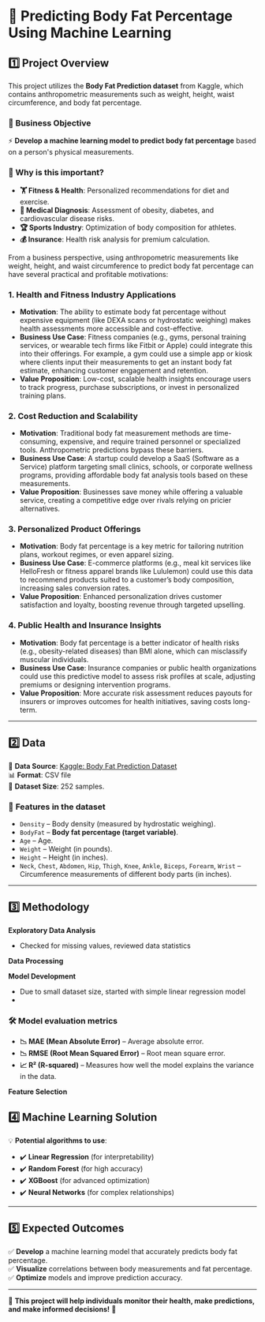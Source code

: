 # 📌 Predicting Body Fat Percentage Using Machine Learning

## 1️⃣ Project Overview
This project utilizes the **Body Fat Prediction dataset** from Kaggle, which contains anthropometric measurements such as weight, height, waist circumference, and body fat percentage.

### 🔹 Business Objective
⚡ **Develop a machine learning model to predict body fat percentage** based on a person's physical measurements.

### 📌 Why is this important?
- **🏋️ Fitness & Health**: Personalized recommendations for diet and exercise.
- **🏥 Medical Diagnosis**: Assessment of obesity, diabetes, and cardiovascular disease risks.
- **🏆 Sports Industry**: Optimization of body composition for athletes.
- **💰 Insurance**: Health risk analysis for premium calculation.

From a business perspective, using anthropometric measurements like weight, height, and waist circumference to predict body fat percentage can have several practical and profitable motivations:

### 1. Health and Fitness Industry Applications
   - **Motivation**: The ability to estimate body fat percentage without expensive equipment (like DEXA scans or hydrostatic weighing) makes health assessments more accessible and cost-effective.
   - **Business Use Case**: Fitness companies (e.g., gyms, personal training services, or wearable tech firms like Fitbit or Apple) could integrate this into their offerings. For example, a gym could use a simple app or kiosk where clients input their measurements to get an instant body fat estimate, enhancing customer engagement and retention.
   - **Value Proposition**: Low-cost, scalable health insights encourage users to track progress, purchase subscriptions, or invest in personalized training plans.

### 2. Cost Reduction and Scalability
   - **Motivation**: Traditional body fat measurement methods are time-consuming, expensive, and require trained personnel or specialized tools. Anthropometric predictions bypass these barriers.
   - **Business Use Case**: A startup could develop a SaaS (Software as a Service) platform targeting small clinics, schools, or corporate wellness programs, providing affordable body fat analysis tools based on these measurements.
   - **Value Proposition**: Businesses save money while offering a valuable service, creating a competitive edge over rivals relying on pricier alternatives.

### 3. Personalized Product Offerings
   - **Motivation**: Body fat percentage is a key metric for tailoring nutrition plans, workout regimes, or even apparel sizing.
   - **Business Use Case**: E-commerce platforms (e.g., meal kit services like HelloFresh or fitness apparel brands like Lululemon) could use this data to recommend products suited to a customer’s body composition, increasing sales conversion rates.
   - **Value Proposition**: Enhanced personalization drives customer satisfaction and loyalty, boosting revenue through targeted upselling.

### 4. Public Health and Insurance Insights
   - **Motivation**: Body fat percentage is a better indicator of health risks (e.g., obesity-related diseases) than BMI alone, which can misclassify muscular individuals.
   - **Business Use Case**: Insurance companies or public health organizations could use this predictive model to assess risk profiles at scale, adjusting premiums or designing intervention programs.
   - **Value Proposition**: More accurate risk assessment reduces payouts for insurers or improves outcomes for health initiatives, saving costs long-term.

---

## 2️⃣ Data
📂 **Data Source**: [Kaggle: Body Fat Prediction Dataset](https://www.kaggle.com/datasets/fedesoriano/body-fat-prediction-dataset)  
📊 **Format**: CSV file  
💾 **Dataset Size**: 252 samples.

### 🔢 **Features in the dataset**
- `Density` – Body density (measured by hydrostatic weighing).
- `BodyFat` – **Body fat percentage (target variable)**.
- `Age` – Age.
- `Weight` – Weight (in pounds).
- `Height` – Height (in inches).
- `Neck`, `Chest`, `Abdomen`, `Hip`, `Thigh`, `Knee`, `Ankle`, `Biceps`, `Forearm`, `Wrist` – Circumference measurements of different body parts (in inches).


--- 
## 3️⃣ Methodology 
**Exploratory Data Analysis**
- Checked for missing values, reviewed data statistics

**Data Processing**

**Model Development**
- Due to small dataset size, started with simple linear regression model
- 
### 🛠 **Model evaluation metrics**
- **📉 MAE (Mean Absolute Error)** – Average absolute error.
- **📉 RMSE (Root Mean Squared Error)** – Root mean square error.
- **📈 R² (R-squared)** – Measures how well the model explains the variance in the data.

**Feature Selection**

## 4️⃣ Machine Learning Solution 
💡 **Potential algorithms to use**:
- ✔️ **Linear Regression** (for interpretability)
- ✔️ **Random Forest** (for high accuracy)
- ✔️ **XGBoost** (for advanced optimization)
- ✔️ **Neural Networks** (for complex relationships)

---

## 5️⃣ Expected Outcomes
✅ **Develop** a machine learning model that accurately predicts body fat percentage.  
✅ **Visualize** correlations between body measurements and fat percentage.  
✅ **Optimize** models and improve prediction accuracy.  

---

🚀 **This project will help individuals monitor their health, make predictions, and make informed decisions!** 🎯
